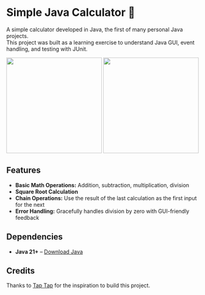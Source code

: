 # Simple Java Calculator 🔢
A simple calculator developed in Java, the first of many personal Java projects.  
This project was built as a learning exercise to understand Java GUI, event handling, and testing with JUnit.

<p float="left">
  <img src="https://github.com/user-attachments/assets/4e4c093c-ca29-49de-9e99-0cfb2112003f" width="250" />
  <img src="https://github.com/user-attachments/assets/fb71bd6a-84d8-4e3c-ae8a-decf58796c15" width="250" />
</p>

## Features
- **Basic Math Operations:** Addition, subtraction, multiplication, division  
- **Square Root Calculation**  
- **Chain Operations:** Use the result of the last calculation as the first input for the next  
- **Error Handling:** Gracefully handles division by zero with GUI-friendly feedback  

## Dependencies
- **Java 21+** – [Download Java](https://www.oracle.com/java/technologies/downloads/)  

## Credits
Thanks to [Tap Tap](https://youtu.be/ydSJrHUhbOw?t=12303) for the inspiration to build this project.
